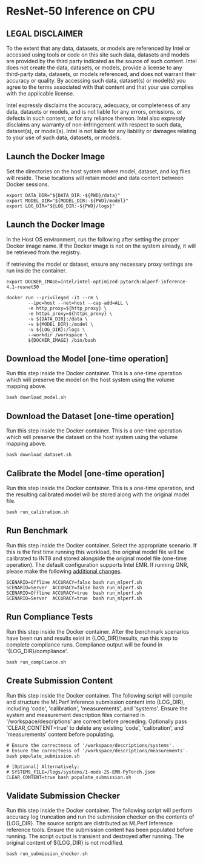 # ResNet-50 Inference on CPU

## LEGAL DISCLAIMER
To the extent that any data, datasets, or models are referenced by Intel or accessed using tools or code on this site such data, datasets and models are provided by the third party indicated as the source of such content. Intel does not create the data, datasets, or models, provide a license to any third-party data, datasets, or models referenced, and does not warrant their accuracy or quality. By accessing such data, dataset(s) or model(s) you agree to the terms associated with that content and that your use complies with the applicable license. 

Intel expressly disclaims the accuracy, adequacy, or completeness of any data, datasets or models, and is not liable for any errors, omissions, or defects in such content, or for any reliance thereon. Intel also expressly disclaims any warranty of non-infringement with respect to such data, dataset(s), or model(s). Intel is not liable for any liability or damages relating to your use of such data, datasets, or models. 

## Launch the Docker Image
Set the directories on the host system where model, dataset, and log files will reside. These locations will retain model and data content between Docker sessions.
```
export DATA_DIR="${DATA_DIR:-${PWD}/data}"
export MODEL_DIR="${MODEL_DIR:-${PWD}/model}"
export LOG_DIR="${LOG_DIR:-${PWD}/logs}"
```

## Launch the Docker Image
In the Host OS environment, run the following after setting the proper Docker image name. If the Docker image is not on the system already, it will be retrieved from the registry.

If retrieving the model or dataset, ensure any necessary proxy settings are run inside the container.
```
export DOCKER_IMAGE=intel/intel-optimized-pytorch:mlperf-inference-4.1-resnet50

docker run --privileged -it --rm \
        --ipc=host --net=host --cap-add=ALL \
        -e http_proxy=${http_proxy} \
        -e https_proxy=${https_proxy} \
        -v ${DATA_DIR}:/data \
        -v ${MODEL_DIR}:/model \
        -v ${LOG_DIR}:/logs \
        --workdir /workspace \
        ${DOCKER_IMAGE} /bin/bash
```

## Download the Model [one-time operation]
Run this step inside the Docker container.  This is a one-time operation which will preserve the model on the host system using the volume mapping above.
```
bash download_model.sh
```

## Download the Dataset [one-time operation]
Run this step inside the Docker container.  This is a one-time operation which will preserve the dataset on the host system using the volume mapping above.
```
bash download_dataset.sh
```

## Calibrate the Model [one-time operation]
Run this step inside the Docker container.  This is a one-time operation, and the resulting calibrated model will be stored along with the original model file.
```
bash run_calibration.sh
```

## Run Benchmark
Run this step inside the Docker container.  Select the appropriate scenario.  If this is the first time running this workload, the original model file will be calibrated to INT8 and stored alongside the original model file (one-time operation).  The default configuration supports Intel EMR.  If running GNR, please make the following [additional changes](GNR.md).
```
SCENARIO=Offline ACCURACY=false bash run_mlperf.sh
SCENARIO=Server  ACCURACY=false bash run_mlperf.sh
SCENARIO=Offline ACCURACY=true  bash run_mlperf.sh
SCENARIO=Server  ACCURACY=true  bash run_mlperf.sh
```

## Run Compliance Tests
Run this step inside the Docker container.  After the benchmark scenarios have been run and results exist in {LOG_DIR}/results, run this step to complete compliance runs. Compliance output will be found in '{LOG_DIR}/compliance'.
```
bash run_compliance.sh
```

## Create Submission Content
Run this step inside the Docker container.  The following script will compile and structure the MLPerf Inference submission content into {LOG_DIR}, including 'code', 'calibration', 'measurements', and 'systems'. Ensure the system and measurement description files contained in '/workspace/descriptions' are correct before preceding.  Optionally pass 'CLEAR_CONTENT=true' to delete any existing 'code', 'calibration', and 'measurements' content before populating.
```
# Ensure the correctness of '/workspace/descriptions/systems'.
# Ensure the correctness of '/workspace/descriptions/measurements'.
bash populate_submission.sh

# [Optional] Alternatively:
# SYSTEMS_FILE=/logs/systems/1-node-2S-EMR-PyTorch.json CLEAR_CONTENT=true bash populate_submission.sh
```

## Validate Submission Checker
Run this step inside the Docker container.  The following script will perform accuracy log truncation and run the submission checker on the contents of {LOG_DIR}. The source scripts are distributed as MLPerf Inference reference tools. Ensure the submission content has been populated before running.  The script output is transient and destroyed after running.  The original content of ${LOG_DIR} is not modified.
```
bash run_submission_checker.sh
```
